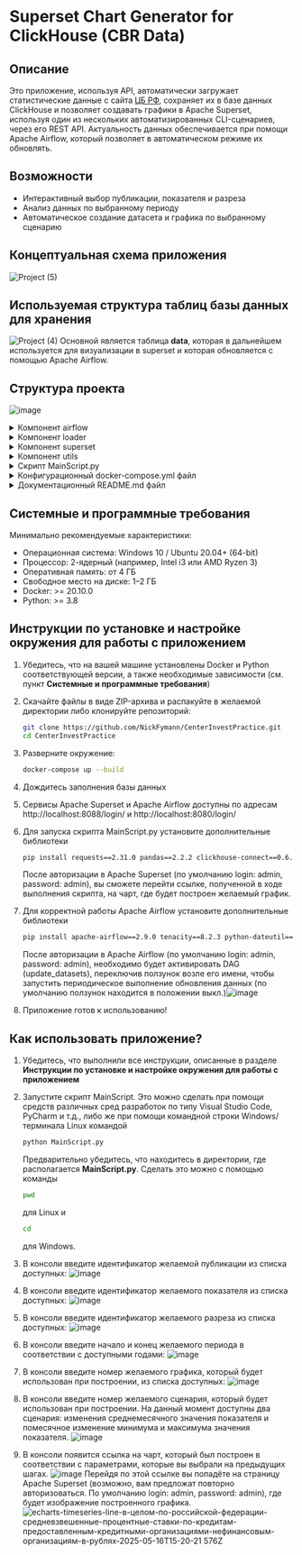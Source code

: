 # Superset Chart Generator for ClickHouse (CBR Data)
## Описание
Это приложение, используя API, автоматически загружает статистические данные с сайта [ЦБ РФ](https://www.cbr.ru/), сохраняет их в базе данных ClickHouse и позволяет создавать графики в Apache Superset, используя один из нескольких автоматизированных CLI-сценариев, через его REST API. Актуальность данных обеспечивается при помощи Apache Airflow, который позволяет в автоматическом режиме их обновлять.  

## Возможности

- Интерактивный выбор публикации, показателя и разреза
- Анализ данных по выбранному периоду
- Автоматическое создание датасета и графика по выбранному сценарию

## Концептуальная схема приложения
![Project (5)](https://github.com/user-attachments/assets/76c0da8e-090c-44c7-b64d-4645fb28eb6d)

## Используемая структура таблиц базы данных для хранения
![Project (4)](https://github.com/user-attachments/assets/d7dedcd2-d495-4f96-bcc9-87cede762fb7)
Основной является таблица **data**, которая в дальнейшем используется для визуализации в superset и которая обновляется с помощью Apache Airflow.

## Структура проекта
![image](https://github.com/user-attachments/assets/67374019-76a4-45bb-aa41-db806a87f646)

<details> 
  <summary>Компонент airflow</summary>
  Данный компонент содержит в себе Dockerfile с описанием параметров создания контейнера в Docker, а также директорию dags, в которой находится скрипт update_datasets.py, использующий Apache Airflow для периодизации обновления данных. 

  Использующиеся функции и методы:

  1. **sql_value(value)** - используется для преобразования None-значения в NULL для корректной вставки в БД, а также оборачивания строкового значения в кавычки.
  2. **def put_data(client, publication_id, dataset_id, measure_id, from_date, to_date)** - использует подключение к БД, идентификатор публикации, показателя и разреза для поиска и вставки в БД значений, соответствующих периоду между датами from_date и to_date
  3. **def update_datasets()** - скрипт для DAG-задания, который будет выполняться в соответствии с заранее заданным интервалом (в данном случае - ежедневно). Устанавливает подключение к БД, проверяет, какие данные уже устарели, вытаскивает новые данные из API и с помощью функции **put_data()** помещает их в БД, обновляя сроки последнего изменения в таблице показателей. 

Структура DAG update_datasets, отвечающего за автоматическое обновление данных в ClickHouse с помощью Apache Airflow:
![Project (6)](https://github.com/user-attachments/assets/3abf8f79-a836-49b8-beb7-ef1aa37b3ccd)

</details>

<details> 
  <summary>Компонент loader</summary>

  Данный компонент содержит в себе Dockerfile с описанием параметров создания контейнера в Docker, конфигурационные файлы для построения контейнера **requirements.txt** и **entrypoint.sh**, а также два скрипта: **create_schema.py** - для создания БД и её структурных элементов - таблиц, **load_data.py** - для загрузки всех данных с сайта ЦБ РФ. 
  Используемые функции и методы в **create_schema.py**:
  1. **get_client()** - для установления соединения с БД для возможности дальнейшего взаимодействия с ней (загрузки, модификации и обновления данных).
  2. **command()** - для выполнения SQL-запроса, в данном случае - CREATE DATABASE ... и CREATE TABLE ... 

  Используемые функции и методы в **load_data.py**:
  1. **is_already_loaded(publication_id, dataset_id, measure_id)** - позволяет обеспечить проверку по идентификатору публикации, показателя и разреза, были ли загружены ранее начальные данные. Позволяет избежать дублирования строк для обеспечения корректности загрузки  
  2. **mark_as_loaded(publication_id, dataset_id, measure_id)** - помечает данные, связанные с идентификатором публикации, показателя и разреза, как уже загруженные. Работает в связке с предыдущей функцией.
  3. **get_data_batch(publication_id, dataset_id, measure_id)** - по заданным идентификаторам публикации, показателя и разреза возвращает соответствующие им данные. 
  4. **insert_batch(insert_query_part, rows)** - используя заранее подготовленный SQL-запрос и массив строк, которые необходимо загрузить в БД, позволяет выполнить запрос INSERT со вставкой в БД.  
  5. **fill_publications()** - заполняет таблицу publications базы данных, совершая перебор по всем публикациям, полученным через API.
  6. **fill_datasets()** - аналогично предыдущей функции заполняет таблицу datasets.
  7. **fill_datasets()** - аналогично предыдущей функции заполняет таблицу measures.
  8. **fill_year_ranges()** - аналогично предыдущей функции заполняет таблицу year_ranges.
  9. **fill_units()** - аналогично предыдущей функции заполняет таблицу units.
  10. **fill_data()** - аналогично предыдущей функции заполняет таблицу data.
  11. **fill_tables()** - вызывает все функции, заполняющие таблицы.
</details>

<details> 
  <summary>Компонент superset</summary>

  Данный компонент содержит в себе Dockerfile с описанием параметров создания контейнера в Docker, а также конфигурационный файл **superset_config.py**, содержащий дополнительные параметры подключения.
</details>

<details> 
  <summary>Компонент utils</summary>

  Содержит в себе модуль **request_utils.py**, содержащий вспомогательные функции для работы с HTTP-запросами:
  1. **log_each_retry(retry_state)** - используется для логирования попытки восстановления соединения, если оно было прервано в ходе выполнения HTTP-запроса.
  2. **fetch(endpoint, params=None)** - используется для выполнения GET-запроса по адресу `http://www.cbr.ru/dataservice/{endpoint}`. Функция обёрнута в декоратор `@retry` для возможности повторной отправки запроса при возникновении какой-либо ошибки во время его первичной отправки.
</details>

<details> 
  <summary>Скрипт MainScript.py</summary>

  Данный скрипт предоставляет интерфейс, позволяющий взаимодействовать пользователю с приложением, интерактивно выбирая опции для фильтрации данных, сценария построения и типа графика для последующей визулизации отобранных данных. Содержит в себе следующие функции и методы:
  1. **get_superset_tokens()** - метод, который получает токены доступа и безопасности в авторизованной сессии пользователя, используемые для подключения к API superset с последующей возможностью создания и модификации dataset'ов и chart'ов.
  2. **create_clickhouse_connection(session, csrf_token)** - создаёт подключение к БД clickhouse, используя ранее авторизованную сессию и csrf-токен безопасности.
  3. **create_dataset(session, csrf_token, database_name, schema_name, table_name)** - позволяет создать выборку данных, используя авторизованную сессию, csrf-токен безопасности, имя БД и таблицы.
  4. **get_datasource_id(table_name, schema, session)** - вспомогательная функция, позволяющая узнать идентификатор таблицы в подключенной базе данных.
  5. **select_publication()** - функция, предлагающая пользователю интерактивный выбор необходимой ему публикации.
  6. **select_dataset(publication_id)** - функция, предлагающая пользователю интерактивный выбор необходимого ему показателя.
  7. **select_measure(dataset_id, dataset_type)** - функция, предлагающая пользователю интерактивный выбор необходимого ему разреза.
  8. **select_years(dataset_id, measure_id)** - функция, предлагающая пользователю интерактивный выбор необходимого ему периода.
  9. **select_chart_type()** - функция, предлагающая пользователю интерактивный выбор необходимого ему типа графика.
  10. **select_payload_type(dataset)** - функция, предлагающая пользователю интерактивный выбор необходимого ему сценария построения графика.
  11. **run(publication, dataset, measure, from_year, to_year, viz_type, metrics)** - функция, исполняющая скрипт на основе выбранных пользователем опций. 
</details>

<details> 
  <summary>Конфигурационный docker-compose.yml файл</summary>
  Содержит в себе описание конфигурации и связей между контейнерами Docker приложения
</details>

<details> 
  <summary>Документационный README.md файл</summary>
  Содержит в себе описание приложения в формате Markdown, инструкции по его установке и запуску, а также необходимому программному обеспечению.
</details>

## Системные и программные требования
Минимально рекомендуемые характеристики:
- Операционная система: Windows 10 / Ubuntu 20.04+ (64-bit)
- Процессор: 2-ядерный (например, Intel i3 или AMD Ryzen 3)
- Оперативная память: от 4 ГБ
- Свободное место на диске: 1–2 ГБ
- Docker: >= 20.10.0
- Python: >= 3.8

## Инструкции по установке и настройке окружения для работы с приложением

1. Убедитесь, что на вашей машине установлены Docker и Python соответствующей версии, а также необходимые зависимости (см. пункт **Системные и программные требования**)
2. Скачайте файлы в виде ZIP-архива и распакуйте в желаемой директории либо клонируйте репозиторий:

   ```bash
   git clone https://github.com/NickFymann/CenterInvestPractice.git
   cd CenterInvestPractice
3. Разверните окружение:
   ```bash
   docker-compose up --build
4. Дождитесь заполнения базы данных
5. Сервисы Apache Superset и Apache Airflow доступны по адресам http://localhost:8088/login/ и http://localhost:8080/login/
6. Для запуска скрипта MainScript.py установите дополнительные библиотеки
   ```bash
   pip install requests==2.31.0 pandas==2.2.2 clickhouse-connect==0.6.7
   ```
   После авторизации в Apache Superset (по умолчанию login: admin, password: admin), вы сможете перейти ссылке, полученной в ходе выполнения скрипта, на чарт, где будет построен желаемый график.
7. Для корректной работы Apache Airflow установите дополнительные библиотеки
   ```bash
   pip install apache-airflow==2.9.0 tenacity==8.2.3 python-dateutil==2.9.0.post0
   ```
   После авторизации в Apache Airflow  (по умолчанию login: admin, password: admin), необходимо будет активировать DAG (update_datasets), переключив ползунок возле его имени, чтобы запустить периодическое выполнение обновления данных (по умолчанию ползунок находится в положении выкл.)![image](https://github.com/user-attachments/assets/bb66057b-61bd-43ed-80de-1547abf78642)
8. Приложение готов к использованию!

## Как использовать приложение?

1. Убедитесь, что выполнили все инструкции, описанные в разделе **Инструкции по установке и настройке окружения для работы с приложением**
2. Запустите скрипт MainScript. Это можно сделать при помощи средств различных сред разработок по типу Visual Studio Code, PyCharm и т.д., либо же при помощи командной строки Windows/терминала Linux командой 
   ```bash
   python MainScript.py
   ```
   Предварительно убедитесь, что находитесь в директории, где располагается **MainScript.py**. Cделать это можно с помощью команды
   ```bash
   pwd
   ```
   для Linux и
   ```bash
   cd
   ```
   для Windows.
3. В консоли введите идентификатор желаемой публикации из списка доступных:
   ![image](https://github.com/user-attachments/assets/cc240f01-c0e1-4574-8886-efd49c8bb3b0)
4. В консоли введите идентификатор желаемого показателя из списка доступных:
   ![image](https://github.com/user-attachments/assets/30c9f36c-f712-4d2c-9699-c150354e904c)

5. В консоли введите идентификатор желаемого разреза из списка доступных:
   ![image](https://github.com/user-attachments/assets/d295bc38-2d1a-4282-a73c-5217a36782b3)


6. В консоли введите начало и конец желаемого периода в соответствии с доступными годами:
   ![image](https://github.com/user-attachments/assets/354f0b92-4e31-407c-924c-67d4dcb54673)

7. В консоли введите номер желаемого графика, который будет использован при построении, из списка доступных:
   ![image](https://github.com/user-attachments/assets/2285a6df-842e-44ad-bb5c-0bfb4b64b8f3)

8. В консоли введите номер желаемого сценария, который будет использован при построении. На данный момент доступны два сценария: изменения среднемесячного значения показателя и помесячное изменение минимума и максимума значения показателя. 
   ![image](https://github.com/user-attachments/assets/c5b24dd0-f398-45da-a17b-6bb190ec068a)

9. В консоли появится ссылка на чарт, который был построен в соответствии с параметрами, которые вы выбрали на предыдущих шагах. 
   ![image](https://github.com/user-attachments/assets/e61a114f-9fff-45ad-a64a-3655210cb255)
   Перейдя по этой ссылке вы попадёте на страницу Apache Superset (возможно, вам предложат повторно авторизоваться. По умолчанию login: admin, password: admin), где будет изображение построенного графика.
   ![echarts-timeseries-line-в-целом-по-российской-федерации-средневзвешенные-процентные-ставки-по-кредитам-предоставленным-кредитными-организациями-нефинансовым-организациям-в-рублях-2025-05-16T15-20-21 576Z](https://github.com/user-attachments/assets/9aacf969-dce4-4f47-baa6-c2d4a7d7787f)
